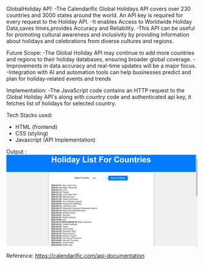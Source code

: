 GlobalHoliday API:
-The Calendarific Global Holidays API covers over 230 countries and 3000 states around the world.
 An API key is required for every request to the Holiday API.
-It enables Access to Worldwide Holiday Data,saves times,provides Accuracy and Reliability.
-This API can be useful for promoting cultural awareness and inclusivity by providing information about holidays and celebrations from diverse cultures and regions.

Future Scope:
-The Global Holiday API may continue to add more countries and regions to their holiday databases, ensuring broader global coverage. 
-Improvements in data accuracy and real-time updates will be a major focus. 
-Integration with AI and automation tools can help businesses predict and plan for holiday-related events and trends

Implementation:
-The JavaScript code contains an HTTP request to the Global Holiday API's along with country code and authenticated api key, it fetches list of holidays for selected country.

Tech Stacks used:
 - HTML (frontend)
 - CSS (styling)
 - Javascript (API Implementation)

Output :
![Output](image.png)

Reference:
https://calendarific.com/api-documentation